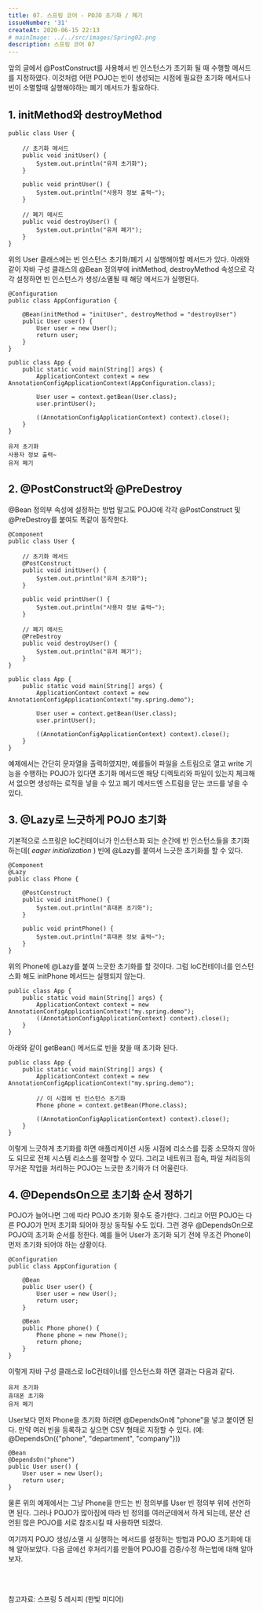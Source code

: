 ```yaml
---
title: 07. 스프링 코어 - POJO 초기화 / 폐기
issueNumber: '31'
createAt: 2020-06-15 22:13
# mainImage: ../../src/images/Spring02.png
description: 스프링 코어 07
---
```


앞의 글에서 @PostConstruct를 사용해서 빈 인스턴스가 초기화 될 때 수행할 메서드를 지정하였다. 이것처럼 어떤 POJO는 빈이 생성되는 시점에 필요한 초기화 메서드나 빈이 소멸할때 실행해야하는 폐기 메서드가 필요하다.

## 1. initMethod와 destroyMethod

```java{numberLines: true}
public class User {

	// 초기화 메서드
	public void initUser() {
		System.out.println("유저 초기화");
	}

	public void printUser() {
		System.out.println("사용자 정보 출력~");
	}

	// 폐기 메서드
	public void destroyUser() {
		System.out.println("유저 폐기");
	}
}
```

위의 User 클래스에는 빈 인스턴스 초기화/폐기 시 실행해야할 메서드가 있다. 아래와 같이 자바 구성 클래스의 @Bean 정의부에 initMethod, destroyMethod 속성으로 각각 설정하면 빈 인스턴스가 생성/소멸될 때 해당 메서드가 실행된다.

```java{numberLines: true}
@Configuration
public class AppConfiguration {

	@Bean(initMethod = "initUser", destroyMethod = "destroyUser")
	public User user() {
		User user = new User();
		return user;
	}
}
```

```java{numberLines: true}
public class App {
	public static void main(String[] args) {
		ApplicationContext context = new AnnotationConfigApplicationContext(AppConfiguration.class);

		User user = context.getBean(User.class);
		user.printUser();

		((AnnotationConfigApplicationContext) context).close();
	}
}
```

```shell
유저 초기화
사용자 정보 출력~
유저 폐기
```

## 2. @PostConstruct와 @PreDestroy

@Bean 정의부 속성에 설정하는 방법 말고도 POJO에 각각 @PostConstruct 및 @PreDestroy를 붙여도 똑같이 동작한다.

```java{numberLines: true}
@Component
public class User {

	// 초기화 메서드
	@PostConstruct
	public void initUser() {
		System.out.println("유저 초기화");
	}

	public void printUser() {
		System.out.println("사용자 정보 출력~");
	}

	// 폐기 메서드
	@PreDestroy
	public void destroyUser() {
		System.out.println("유저 폐기");
	}
}
```

```java{numberLines: true}
public class App {
	public static void main(String[] args) {
		ApplicationContext context = new AnnotationConfigApplicationContext("my.spring.demo");

		User user = context.getBean(User.class);
		user.printUser();

		((AnnotationConfigApplicationContext) context).close();
	}
}
```

예제에서는 간단히 문자열을 출력하였지만, 예를들어 파일을 스트림으로 열고 write 기능을 수행하는 POJO가 있다면 초기화 메서드엔 해당 디렉토리와 파일이 있는지 체크해서 없으면 생성하는 로직을 넣을 수 있고 폐기 메서드엔 스트림을 닫는 코드를 넣을 수 있다.

## 3. @Lazy로 느긋하게 POJO 초기화

기본적으로 스프링은 IoC컨테이너가 인스턴스화 되는 순간에 빈 인스턴스들을 초기화 하는데( _eager initialization_ ) 빈에 @Lazy를 붙여서 느긋한 초기화를 할 수 있다.

```java{numberLines: true}
@Component
@Lazy
public class Phone {

	@PostConstruct
	public void initPhone() {
		System.out.println("휴대폰 초기화");
	}

	public void printPhone() {
		System.out.println("휴대폰 정보 출력~");
	}
}
```

위의 Phone에 @Lazy를 붙여 느긋한 초기화를 할 것이다. 그럼 IoC컨테이너를 인스턴스화 해도 initPhone 메서드는 실행되지 않는다.

```java{numberLines: true}
public class App {
	public static void main(String[] args) {
		ApplicationContext context = new AnnotationConfigApplicationContext("my.spring.demo");
		((AnnotationConfigApplicationContext) context).close();
	}
}
```

아래와 같이 getBean() 메서드로 빈을 찾을 때 초기화 된다.

```java{numberLines: true}
public class App {
	public static void main(String[] args) {
		ApplicationContext context = new AnnotationConfigApplicationContext("my.spring.demo");

		// 이 시점에 빈 인스턴스 초기화
		Phone phone = context.getBean(Phone.class);

		((AnnotationConfigApplicationContext) context).close();
	}
}
```

이렇게 느긋하게 초기화를 하면 애플리케이션 시동 시점에 리소스를 집중 소모하지 않아도 되므로 전체 시스템 리소스를 절약할 수 있다. 그리고 네트워크 접속, 파일 처리등의 무거운 작업을 처리하는 POJO는 느긋한 초기화가 더 어울린다.

## 4. @DependsOn으로 초기화 순서 정하기

POJO가 늘어나면 그에 따라 POJO 초기화 횟수도 증가한다. 그리고 어떤 POJO는 다른 POJO가 먼저 초기화 되어야 정상 동작될 수도 있다. 그런 경우 @DependsOn으로 POJO의 초기화 순서를 정한다. 예를 들어 User가 초기화 되기 전에 무조건 Phone이 먼저 초기화 되어야 하는 상황이다.

```java{numberLines: true}
@Configuration
public class AppConfiguration {

	@Bean
	public User user() {
		User user = new User();
		return user;
	}

	@Bean
	public Phone phone() {
		Phone phone = new Phone();
		return phone;
	}
}
```

이렇게 자바 구성 클래스로 IoC컨테이너를 인스턴스화 하면 결과는 다음과 같다.

```shell
유저 초기화
휴대폰 초기화
유저 폐기
```

User보다 먼저 Phone을 초기화 하려면 @DependsOn에 "phone"을 넣고 붙이면 된다. 만약 여러 빈을 등록하고 싶으면 CSV 형태로 지정할 수 있다. (예: @DependsOn({"phone", "department", "company"}))

```java{numberLines: true}
@Bean
@DependsOn("phone")
public User user() {
	User user = new User();
	return user;
}
```

물론 위의 예제에서는 그냥 Phone을 만드는 빈 정의부를 User 빈 정의부 위에 선언하면 된다. 그러나 POJO가 많아짐에 따라 빈 정의를 여러군데에서 하게 되는데, 분산 선언된 많은 POJO를 서로 참조시킬 때 사용하면 되겠다.

여기까지 POJO 생성/소멸 시 실행하는 메서드를 설정하는 방법과 POJO 초기화에 대해 알아보았다. 다음 글에선 후처리기를 만들어 POJO를 검증/수정 하는법에 대해 알아보자.

<br/><br/>

참고자료: 스프링 5 레시피 (한빛 미디어)
